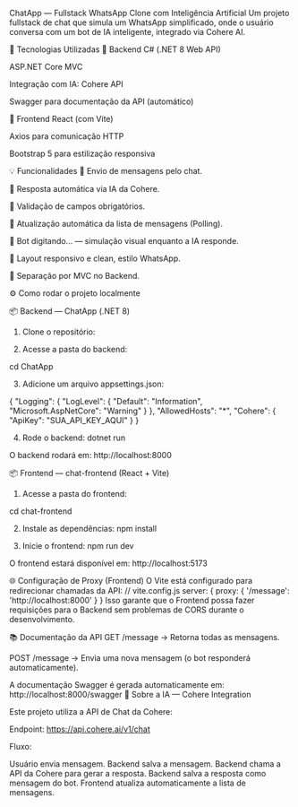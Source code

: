 ChatApp — Fullstack WhatsApp Clone com Inteligência Artificial
Um projeto fullstack de chat que simula um WhatsApp simplificado, onde o usuário conversa com um bot de IA inteligente, integrado via Cohere AI.

🚀 Tecnologias Utilizadas
🔧 Backend
C# (.NET 8 Web API)

ASP.NET Core MVC

Integração com IA: Cohere API

Swagger para documentação da API (automático)

🎨 Frontend
React (com Vite)

Axios para comunicação HTTP

Bootstrap 5 para estilização responsiva

💡 Funcionalidades
📩 Envio de mensagens pelo chat.

🤖 Resposta automática via IA da Cohere.

📝 Validação de campos obrigatórios.

🔄 Atualização automática da lista de mensagens (Polling).

💬 Bot digitando... — simulação visual enquanto a IA responde.

🎨 Layout responsivo e clean, estilo WhatsApp.

🚀 Separação por MVC no Backend.

⚙️ Como rodar o projeto localmente

📦 Backend — ChatApp (.NET 8)
1. Clone o repositório:

2. Acesse a pasta do backend:

cd ChatApp

3. Adicione um arquivo appsettings.json:

{
  "Logging": {
    "LogLevel": {
      "Default": "Information",
      "Microsoft.AspNetCore": "Warning"
    }
  },
  "AllowedHosts": "*",
  "Cohere": {
    "ApiKey": "SUA_API_KEY_AQUI"
  }
}

4. Rode o backend:
dotnet run

O backend rodará em:
http://localhost:8000

📦 Frontend — chat-frontend (React + Vite)
1. Acesse a pasta do frontend:

cd chat-frontend

2. Instale as dependências:
npm install

3. Inicie o frontend:
npm run dev

O frontend estará disponível em:
http://localhost:5173

🌐 Configuração de Proxy (Frontend)
O Vite está configurado para redirecionar chamadas da API:
// vite.config.js
server: {
  proxy: {
    '/message': 'http://localhost:8000'
  }
}
Isso garante que o Frontend possa fazer requisições para o Backend sem problemas de CORS durante o desenvolvimento.

📚 Documentação da API
GET /message → Retorna todas as mensagens.

POST /message → Envia uma nova mensagem (o bot responderá automaticamente).

A documentação Swagger é gerada automaticamente em:
http://localhost:8000/swagger
🧠 Sobre a IA — Cohere Integration

Este projeto utiliza a API de Chat da Cohere:

Endpoint: https://api.cohere.ai/v1/chat

Fluxo:

Usuário envia mensagem.
Backend salva a mensagem.
Backend chama a API da Cohere para gerar a resposta.
Backend salva a resposta como mensagem do bot.
Frontend atualiza automaticamente a lista de mensagens.